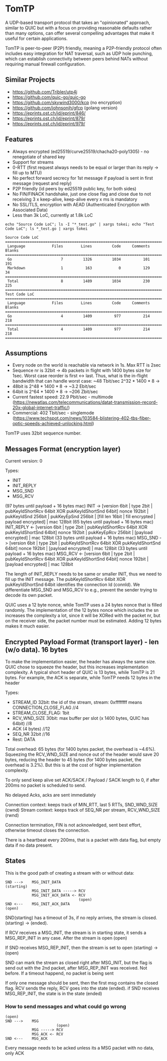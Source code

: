 # TomTP

A UDP-based transport protocol that takes an "opinionated" approach, similar to QUIC but with a focus 
on providing reasonable defaults rather than many options, can offer several compelling advantages 
that make it useful for certain applications.

TomTP is peer-to-peer (P2P) friendly, meaning a P2P-friendly protocol often includes easy integration
for NAT traversal, such as UDP hole punching, which can establish connectivity 
between peers behind NATs without requiring manual firewall configuration.

## Similar Projects

* https://github.com/Tribler/utp4j
* https://github.com/quic-go/quic-go
* https://github.com/skywind3000/kcp (no encryption)
* https://github.com/johnsonjh/gfcp (golang version)
* https://eprints.ost.ch/id/eprint/846/
* https://eprints.ost.ch/id/eprint/879/
* https://eprints.ost.ch/id/eprint/979/

## Features

* Always encrypted (ed25519/curve25519/chacha20-poly1305) - no renegotiate of shared key
* Support for streams
* 0-RTT (first request always needs to be equal or larger than its reply -> fill up to MTU)
* No perfect forward secrecy for 1st message if payload is sent in first message (request and reply)
* P2P friendly (id peers by ed25519 public key, for both sides)
* No FIN/FINACK handshake, just one close flag and close due to not receiving 3 x keep-alive, keep-alive every x ms is mandatory
* No SSL/TLS, encryption with AEAD (Authenticated Encryption with Associated Data)
* Less than 3k LoC, currently at 1.8k LoC

```
echo "Source Code LoC"; ls -I "*_test.go" | xargs tokei; echo "Test Code LoC"; ls *_test.go | xargs tokei

Source Code LoC
===============================================================================
 Language            Files        Lines         Code     Comments       Blanks
===============================================================================
 Go                      7         1326         1034          101          191
 Markdown                1          163            0          129           34
===============================================================================
 Total                   8         1489         1034          230          225
===============================================================================
Test Code LoC
===============================================================================
 Language            Files        Lines         Code     Comments       Blanks
===============================================================================
 Go                      4         1409          977          214          218
===============================================================================
 Total                   4         1409          977          214          218
===============================================================================

```

## Assumptions

* Every node on the world is reachable via network in 1s. Max RTT is 2sec
* Sequence nr is 32bit -> 4b packets in flight with 1400 bytes size for 1sec. Worst case reorder 
is first <-> last. Thus, what is the in-flight bandwidth that can handle worst case: ~48 Tbit/sec
2^32 * 1400 * 8 -> 
 * 48bit is 2^48 * 1400 * 8 -> ~3.2 Ebit/sec
 * 64bit is 2^64 * 1400 * 8 -> ~206 Zbit/sec
 * Current fastest speed: 22.9 Pbit/sec - multimode (https://newatlas.com/telecommunications/datat-transmission-record-20x-global-internet-traffic/)
 * Commercial: 402 Tbit/sec - singlemode (https://www.techspot.com/news/103584-blistering-402-tbs-fiber-optic-speeds-achieved-unlocking.html)

TomTP uses 32bit sequence number.

## Messages Format (encryption layer)

Current version: 0

Types:
* INIT
* INIT_REPLY
* MSG_SND
* MSG_RCV

(97 bytes until payload + 16 bytes mac)
INIT       -> [version 6bit | type 2bit | pubKeyIdShortRcv 64bit XOR pukKeyIdShortSnd 64bit] nonce 192bit | pukKeyIdSnd 256bit | pukKeyEpSnd 256bit | [fill len 16bit | fill encrypted | payload encrypted] | mac 128bit
(65 bytes until payload + 16 bytes mac)
INIT_REPLY <- [version 6bit | type 2bit | pubKeyIdShortRcv 64bit XOR pukKeyIdShortSnd 64bit] nonce 192bit | pukKeyEpRcv 256bit | [payload encrypted] | mac 128bit
(33 bytes until payload + 16 bytes mac)
MSG_SND    -> [version 6bit | type 2bit | pubKeyIdShortRcv 64bit XOR pukKeyIdShortSnd 64bit] nonce 192bit | [payload encrypted] | mac 128bit
(33 bytes until payload + 16 bytes mac)
MSG_RCV    <- [version 6bit | type 2bit | pubKeyIdShortRcv 64bit XOR pukKeyIdShortSnd 64bit] nonce 192bit | [payload encrypted] | mac 128bit

The length of INIT_REPLY needs to be same or smaller INIT, thus we need to fill up the INIT message. 
The pubKeyIdShortRcv 64bit XOR pukKeyIdShortSnd 64bit identifies the connection Id (connId). 
We differentiate MSG_SND and MSG_RCV to e.g., prevent the sender trying to decode its own packet.

QUIC uses a 12 byte nonce, while TomTP uses a 24 bytes nonce that is filled randomly. The implementation of the 12 bytes
nonce which includes the sn increases the complexity a lot, since it will be XORed with the packet nr, but on the
receiver side, the packet number must be estimated. Adding 12 bytes makes it much easier.

## Encrypted Payload Format (transport layer) - len (w/o data). 16 bytes

To make the implementation easier, the header has always the same size. QUIC chose to squeeze the header, but this
increases implementation complexity. A typical short header of QUIC is 13 bytes, while TomTP is 21 bytes. For example,
the ACK is separate, while TomTP needs 12 bytes in the header

Types:
* STREAM_ID 32bit: the id of the stream, stream: 0xffffffff means CONNECTION_CLOSE_FLAG //4 
* STREAM_CLOSE_FLAG: 1bit
* RCV_WND_SIZE 30bit: max buffer per slot (x 1400 bytes, QUIC has 64bit) //8
* ACK (4 bytes) //12
* SEQ_NR 32bit //16
* Rest: DATA
 
Total overhead: 65 bytes (for 1400 bytes packet, the overhead is ~4.6%). Squeezing the RCV_WND_SIZE and nonce out of the header
would save 20 bytes, reducing the header to 45 bytes (for 1400 bytes packet, the overhead is 3.2%). But this is at 
the cost of higher implementation complexity.

To only send keep alive set ACK/SACK / Payload / SACK length to 0, if after 200ms no packet is scheduled to send.

No delayed Acks, acks are sent immediately

Connection context: keeps track of MIN_RTT, last 5 RTTs, SND_WND_SIZE (cwnd)
Stream context: keeps track of SEQ_NR per stream, RCV_WND_SIZE (rwnd)

Connection termination, FIN is not acknowledged, sent best effort, otherwise timeout closes the connection.

There is a heartbeat every 200ms, that is a packet with data flag, but empty data if no data present.

## States

This is the good path of creating a stream with or without data:

```
SND --->    MSG_INIT_DATA
(starting)  
            MSG_INIT_DATA -----> RCV
            MSG_INIT_ACK_DATA <- RCV
                                 (open)
SND <---    MSG_INIT_ACK_DATA                
(open)                            
```


SND(starting) has a timeout of 3s, if no reply arrives, the stream is closed.
(starting) -> (ended). 

If RCV receives a MSG_INIT, the stream is in starting state, it 
sends a MSG_REP_INIT in any case. After the stream is open
(open)

If SND receives MSG_REP_INIT, then the stream is set to open
(starting) -> (open)

SND can mark the stream as closed right after MSG_INIT, but the flag is send
out with the 2nd packet, after MSG_REP_INIT was received. Not before. If a
timeout happend, no packet is being sent

If only one message should be sent, then the first msg contains the closed flag. 
RCV sends the reply, RCV goes into the state (ended). if SND receives MSG_REP_INIT,
the state is in the state (ended)

### How to send messages and what could go wrong

```
(open)
SND --->    MSG
                       (open)
            MSG -----> RCV
            MSG_ACK <- RCV
SND <---    MSG_ACK                       
```

Every message needs to be acked unless its a MSG packet with no data, only ACK